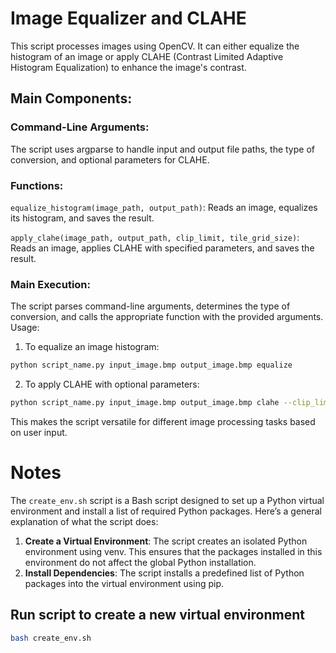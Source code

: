 # Image Equalizer and CLAHE

This script processes images using OpenCV. It can either equalize the histogram of an image or apply  CLAHE (Contrast Limited Adaptive Histogram Equalization) to enhance the image's contrast.


## Main Components:

### Command-Line Arguments:
The script uses argparse to handle input and output file paths, the type of conversion, and optional parameters for CLAHE.

### Functions:
`equalize_histogram(image_path, output_path)`: Reads an image, equalizes its histogram, and saves the result.

`apply_clahe(image_path, output_path, clip_limit, tile_grid_size)`: Reads an image, applies CLAHE with specified parameters, and saves the result.

### Main Execution:
The script parses command-line arguments, determines the type of conversion, and calls the appropriate function with the provided arguments.
Usage:

1) To equalize an image histogram:

```bash
python script_name.py input_image.bmp output_image.bmp equalize
```

2) To apply CLAHE with optional parameters:

```bash
python script_name.py input_image.bmp output_image.bmp clahe --clip_limit 40.0 --tile_grid_size 8 8
```

This makes the script versatile for different image processing tasks based on user input.


# Notes

The `create_env.sh` script is a Bash script designed to set up a Python virtual environment and install a list of required Python packages. Here’s a general explanation of what the script does:

1) **Create a Virtual Environment**: The script creates an isolated Python environment using venv. This ensures that the packages installed in this environment do not affect the global Python installation.
2) **Install Dependencies**: The script installs a predefined list of Python packages into the virtual environment using pip.

## Run script to create a new virtual environment

```bash
bash create_env.sh
```
